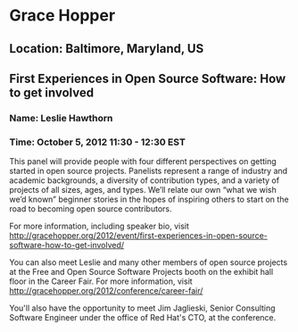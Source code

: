 # Grace Hopper
## Location: Baltimore, Maryland, US


## First Experiences in Open Source Software: How to get involved
### Name: Leslie Hawthorn
### Time: October 5, 2012 11:30 - 12:30 EST



This panel will provide people with four different perspectives on getting started in open source projects. Panelists represent a range of industry and academic backgrounds, a diversity of contribution types, and a variety of projects of all sizes, ages, and types. We’ll relate our own “what we wish we’d known” beginner stories in the hopes of inspiring others to start on the road to becoming open source contributors.

For more information, including speaker bio, visit http://gracehopper.org/2012/event/first-experiences-in-open-source-software-how-to-get-involved/

You can also meet Leslie and many other members of open source projects at the Free and Open Source Software Projects booth on the exhibit hall floor in the Career Fair. For more information, visit http://gracehopper.org/2012/conference/career-fair/

You'll also have the opportunity to meet Jim Jaglieski, Senior Consulting Software Engineer under the office of Red Hat's CTO, at the conference.
